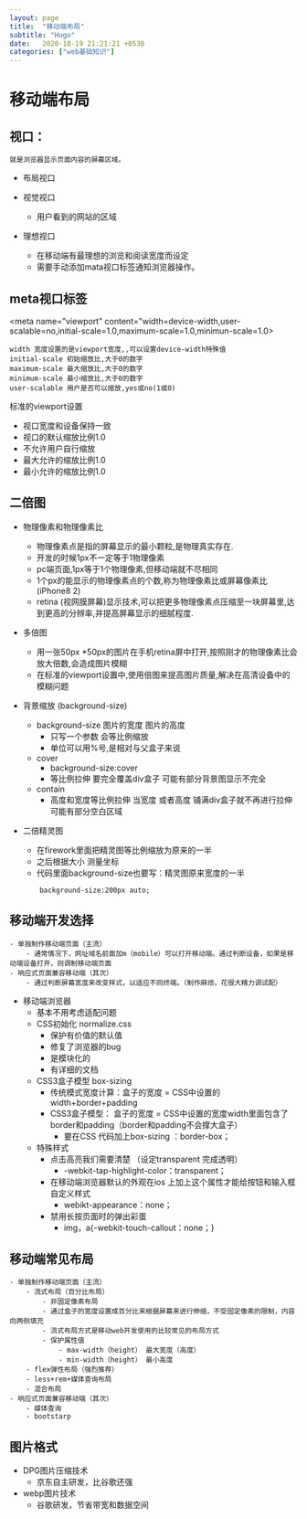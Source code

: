 ```yaml
---
layout: page
title:  "移动端布局"
subtitle: "Hugo"
date:   2020-10-19 21:21:21 +0530
categories: ["web基础知识"]
---
```


# 移动端布局
## 视口：
	就是浏览器显示页面内容的屏幕区域。

- 布局视口

- 视觉视口
	- 用户看到的网站的区域
- 理想视口
	- 在移动端有最理想的浏览和阅读宽度而设定
	- 需要手动添加mata视口标签通知浏览器操作。

## meta视口标签

<meta name="viewport" content="width=device-width,user-scalable=no,initial-scale=1.0,maximum-scale=1.0,minimun-scale=1.0>

	width 宽度设置的是viewport宽度,,可以设置device-width特殊值
	initial-scale 初始缩放比,大于0的数字
	maximum-scale 最大缩放比,大于0的数字
	minimum-scale 最小缩放比,大于0的数字
	user-scalable 用户是否可以缩放,yes或no(1或0)

标准的viewport设置
- 视口宽度和设备保持一致
- 视口的默认缩放比例1.0
- 不允许用户自行缩放
- 最大允许的缩放比例1.0
- 最小允许的缩放比例1.0

## 二倍图
- 物理像素和物理像素比
	- 物理像素点是指的屏幕显示的最小颗粒,是物理真实存在.
	- 开发的时候1px不一定等于1物理像素
	- pc端页面,1px等于1个物理像素,但移动端就不尽相同
	- 1个px的能显示的物理像素点的个数,称为物理像素比或屏幕像素比(iPhone8 2)
	- retina (视网膜屏幕)显示技术,可以把更多物理像素点压缩至一块屏幕里,达到更高的分辨率,并提高屏幕显示的细腻程度.

- 多倍图
	- 用一张50px *50px的图片在手机retina屏中打开,按照刚才的物理像素比会放大倍数,会造成图片模糊
	- 在标准的viewport设置中,使用倍图来提高图片质量,解决在高清设备中的模糊问题

- 背景缩放 (background-size)
	- background-size 图片的宽度 图片的高度
		- 只写一个参数 会等比例缩放
		- 单位可以用%号,是相对与父盒子来说
	- cover
		- background-size:cover 
		- 等比例拉伸 要完全覆盖div盒子 可能有部分背景图显示不完全
	- contain 
		- 高度和宽度等比例拉伸 当宽度 或者高度 铺满div盒子就不再进行拉伸 可能有部分空白区域
- 二倍精灵图
	- 在firework里面把精灵图等比例缩放为原来的一半
	- 之后根据大小 测量坐标
	- 代码里面background-size也要写：精灵图原来宽度的一半
	```background:url(../images/xxx) no-repeat -81px 0;
		background-size:200px auto;
	```
## 移动端开发选择
	- 单独制作移动端页面（主流）
		- 通常情况下，网址域名前面加m（mobile）可以打开移动端。通过判断设备，如果是移动端设备打开，则调制移动端页面
	- 响应式页面兼容移动端（其次）
		- 通过判断屏幕宽度来改变样式，以适应不同终端。（制作麻烦，花很大精力调试配）
- 移动端浏览器
	- 基本不用考虑适配问题
	- CSS初始化 normalize.css
		- 保护有价值的默认值
		- 修复了浏览器的bug
		- 是模块化的
		- 有详细的文档
	- CSS3盒子模型 box-sizing
		- 传统模式宽度计算：盒子的宽度 = CSS中设置的width+border+padding
		- CSS3盒子模型： 盒子的宽度 = 	CSS中设置的宽度width里面包含了border和padding（border和padding不会撑大盒子）
			- 要在CSS 代码加上box-sizing ：border-box；
	- 特殊样式
		- 点击高亮我们需要清楚 （设定transparent 完成透明）
			- -webkit-tap-highlight-color：transparent；
		- 在移动端浏览器默认的外观在ios	上加上这个属性才能给按钮和输入框自定义样式
			- webikt-appearance：none；
		- 禁用长按页面时的弹出彩蛋
			- img，a{-webkit-touch-callout：none；}

## 移动端常见布局
	- 单独制作移动端页面（主流）
		- 流式布局（百分比布局）
			- 非固定像素布局
			- 通过盒子的宽度设置成百分比来根据屏幕来进行伸缩，不受固定像素的限制，内容向两侧填充
			- 流式布局方式是移动web开发使用的比较常见的布局方式
			- 保护属性值
				- max-width（height） 最大宽度（高度）
				- min-width（height） 最小高度
		- flex弹性布局（强烈推荐）
		- less+rem+媒体查询布局
		- 混合布局
	- 响应式页面兼容移动端（其次）
		- 媒体查询
		- bootstarp

## 图片格式
- DPG图片压缩技术
	- 京东自主研发，比谷歌还强
- webp图片技术
	- 谷歌研发，节省带宽和数据空间